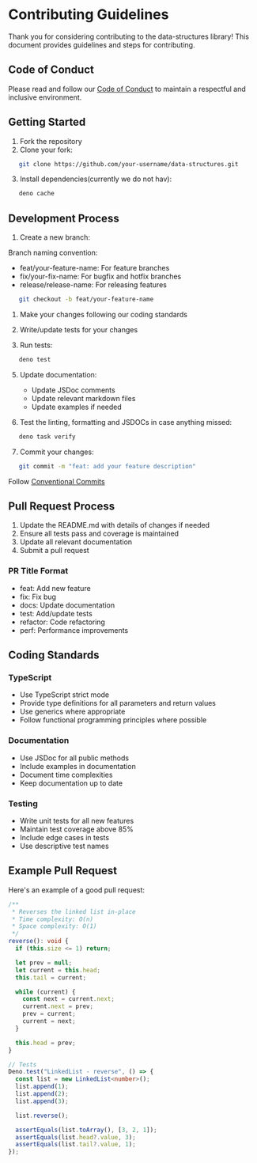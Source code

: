 # Contributing Guidelines

Thank you for considering contributing to the data-structures library! This document provides guidelines and steps for contributing.

## Code of Conduct

Please read and follow our [Code of Conduct](CODE_OF_CONDUCT.md) to maintain a respectful and inclusive environment.

## Getting Started

1. Fork the repository
2. Clone your fork:

```bash
   git clone https://github.com/your-username/data-structures.git
```

3. Install dependencies(currently we do not hav):

```bash
   deno cache
```

## Development Process

1. Create a new branch:

Branch naming convention:

- feat/your-feature-name: For feature branches
- fix/your-fix-name: For bugfix and hotfix branches
- release/release-name: For releasing features

```bash
   git checkout -b feat/your-feature-name
```

1. Make your changes following our coding standards

2. Write/update tests for your changes

3. Run tests:

```bash
   deno test
```

5. Update documentation:

   - Update JSDoc comments
   - Update relevant markdown files
   - Update examples if needed

6. Test the linting, formatting and JSDOCs in case anything missed:

```bash
   deno task verify
```

7. Commit your changes:

```bash
   git commit -m "feat: add your feature description"
```

Follow [Conventional Commits](https://www.conventionalcommits.org/)

## Pull Request Process

1. Update the README.md with details of changes if needed
2. Ensure all tests pass and coverage is maintained
3. Update all relevant documentation
4. Submit a pull request

### PR Title Format

- feat: Add new feature
- fix: Fix bug
- docs: Update documentation
- test: Add/update tests
- refactor: Code refactoring
- perf: Performance improvements

## Coding Standards

### TypeScript

- Use TypeScript strict mode
- Provide type definitions for all parameters and return values
- Use generics where appropriate
- Follow functional programming principles where possible

### Documentation

- Use JSDoc for all public methods
- Include examples in documentation
- Document time complexities
- Keep documentation up to date

### Testing

- Write unit tests for all new features
- Maintain test coverage above 85%
- Include edge cases in tests
- Use descriptive test names

## Example Pull Request

Here's an example of a good pull request:

```typescript
/**
 * Reverses the linked list in-place
 * Time complexity: O(n)
 * Space complexity: O(1)
 */
reverse(): void {
  if (this.size <= 1) return;

  let prev = null;
  let current = this.head;
  this.tail = current;

  while (current) {
    const next = current.next;
    current.next = prev;
    prev = current;
    current = next;
  }

  this.head = prev;
}

// Tests
Deno.test("LinkedList - reverse", () => {
  const list = new LinkedList<number>();
  list.append(1);
  list.append(2);
  list.append(3);

  list.reverse();

  assertEquals(list.toArray(), [3, 2, 1]);
  assertEquals(list.head?.value, 3);
  assertEquals(list.tail?.value, 1);
});
```
